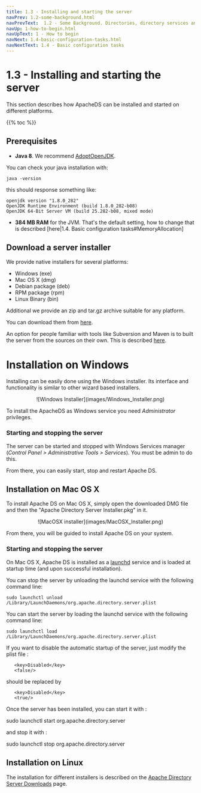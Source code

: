 ```yaml
---
title: 1.3 - Installing and starting the server
navPrev: 1.2-some-background.html
navPrevText:  1.2 - Some Background. Directories, directory services and LDAP
navUp: 1-how-to-begin.html
navUpText: 1 - How to begin
navNext: 1.4-basic-configuration-tasks.html
navNextText: 1.4 - Basic configuration tasks
---
```


# 1.3 - Installing and starting the server

This section describes how ApacheDS can be installed and started on different platforms.

{{% toc %}}

## Prerequisites

* **Java 8**. We recommend [AdoptOpenJDK](https://adoptopenjdk.net/).

You can check your java installation with:

    java -version

this should response something like:

    openjdk version "1.8.0_282"
    OpenJDK Runtime Environment (build 1.8.0_282-b08)
    OpenJDK 64-Bit Server VM (build 25.282-b08, mixed mode)

* **384 MB RAM** for the JVM. That's the default setting, how to change that is described [here|1.4. Basic configuration tasks#MemoryAllocation]


## Download a server installer

We provide native installers for several platforms:

* Windows (exe)
* Mac OS X (dmg)
* Debian package (deb)
* RPM package (rpm)
* Linux Binary (bin)

Additional we provide an zip and tar.gz archive suitable for any platform.

You can download them from [here](https://directory.apache.org/apacheds/downloads.html).

An option for people familiar with tools like Subversion and Maven is to built the server from the sources on their own. This is described [here](../advanced-ug/0.2-building-trunks.html).


# Installation on Windows

Installing can be easily done using the Windows installer. Its interface and functionality is similar to other wizard based installers.

<CENTER>
![Windows Installer](images/Windows_Installer.png)
</CENTER>

To install the ApacheDS as Windows service you need *Administrator* privileges.

### Starting and stopping the server

The server can be started and stopped with Windows Services manager (*Control Panel > Administrative Tools > Services*). You must be admin to do this.

From there, you can easily start, stop and restart Apache DS.

## Installation on Mac OS X

To install Apache DS on Mac OS X, simply open the downloaded DMG file and then the "Apache Directory Server Installer.pkg" in it.

<CENTER>
![MacOSX installer](images/MacOSX_Installer.png)
</CENTER>

From there, you will be guided to install Apache DS on your system.

### Starting and stopping the server

On Mac OS X, Apache DS is installed as a [launchd](http://developer.apple.com/macosx/launchd.html) service and is loaded at startup time (and upon successful installation).

You can stop the server by unloading the launchd service with the following command line:

	sudo launchctl unload /Library/LaunchDaemons/org.apache.directory.server.plist

You can start the server by loading the launchd service with the following command line:

	sudo launchctl load /Library/LaunchDaemons/org.apache.directory.server.plist

If you want to disable the automatic startup of the server, just modify the plist file :

       <key>Disabled</key>
       <false/>

should be replaced by

       <key>Disabled</key>
       <true/>

Once the server has been installed, you can start it with :

  sudo launchctl start org.apache.directory.server

and stop it with :

  sudo launchctl stop org.apache.directory.server


## Installation on Linux

The installation for different installers is described on the [Apache Directory Server Downloads](https://directory.apache.org/apacheds/downloads.html) page.
